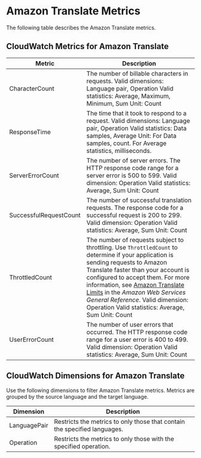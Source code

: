 # Amazon Translate Metrics<a name="translate-metricscollected"></a>

The following table describes the Amazon Translate metrics\.

## CloudWatch Metrics for Amazon Translate<a name="translate-cloudwatch-metrics"></a>


| Metric | Description | 
| --- | --- | 
| CharacterCount | The number of billable characters in requests\. Valid dimensions: Language pair, Operation Valid statistics: Average, Maximum, Minimum, Sum Unit: Count  | 
| ResponseTime | The time that it took to respond to a request\. Valid dimensions: Language pair, Operation Valid statistics: Data samples, Average Unit: For Data samples, count\. For Average statistics, milliseconds\.  | 
| ServerErrorCount | The number of server errors\. The HTTP response code range for a server error is 500 to 599\. Valid dimension: Operation Valid statistics: Average, Sum Unit: Count | 
| SuccessfulRequestCount | The number of successful translation requests\. The response code for a successful request is 200 to 299\. Valid dimension: Operation Valid statistics: Average, Sum Unit: Count | 
| ThrottledCount | The number of requests subject to throttling\. Use `ThrottledCount` to determine if your application is sending requests to Amazon Translate faster than your account is configured to accept them\. For more information, see [Amazon Translate Limits](https://docs.aws.amazon.com/general/latest/gr/aws_service_limits.html#limits_amazon_translate) in the *Amazon Web Services General Reference*\.   Valid dimension: Operation Valid statistics: Average, Sum Unit: Count | 
| UserErrorCount | The number of user errors that occurred\. The HTTP response code range for a user error is 400 to 499\.  Valid dimension: Operation Valid statistics: Average, Sum Unit: Count | 

## CloudWatch Dimensions for Amazon Translate<a name="translate-dimensions"></a>

Use the following dimensions to filter Amazon Translate metrics\. Metrics are grouped by the source language and the target language\.


| Dimension | Description | 
| --- | --- | 
| LanguagePair | Restricts the metrics to only those that contain the specified languages\. | 
| Operation | Restricts the metrics to only those with the specified operation\. | 